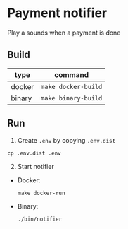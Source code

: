 # Payment notifier

Play a sounds when a payment is done

## Build

| type  | command  |
|---|---|
| docker | `make docker-build` |
| binary | `make binary-build` |

## Run

1. Create `.env` by copying `.env.dist`
  ``` shell
  cp .env.dist .env
  ```
2. Start notifier
  - Docker: 
    ``` shell
    make docker-run
    ```
  - Binary:
    ``` shell
    ./bin/notifier
    ```
 
